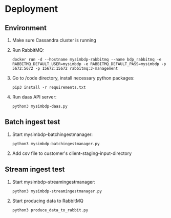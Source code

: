 # Deployment

## Environment

1. Make sure Cassandra cluster is running

2. Run RabbitMQ:

    ```shell
    docker run -d --hostname mysimbdp-rabbitmq --name bdp_rabbitmq -e RABBITMQ_DEFAULT_USER=mysimbdp -e RABBITMQ_DEFAULT_PASS=mysimbdp -p 5672:5672 -p 15672:15672 rabbitmq:3-management
    ```

3. Go to /code directory, install necessary python packages:

   ```shell
   pip3 install -r requirements.txt
   ```

4. Run daas API server:

    ```shell
    python3 mysimbdp-daas.py
    ```

## Batch ingest test

1. Start mysimbdp-batchingestmanager:

    ```shell
    python3 mysimbdp-batchingestmanager.py
    ```

2. Add csv file to customer's client-staging-input-directory

## Stream ingest test

1. Start mysimbdp-streamingestmanager:

    ```shell
    python3 mysimbdp-streamingestmanager.py
    ```

2. Start producing data to RabbitMQ

   ```shell
   python3 produce_data_to_rabbit.py
   ```
